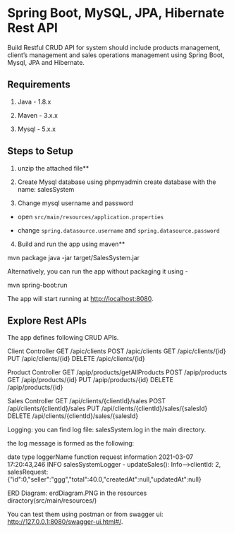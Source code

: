 # Spring Boot, MySQL, JPA, Hibernate Rest API

Build Restful CRUD API for system should include products management, client’s
management and sales operations management using Spring Boot, Mysql, JPA and Hibernate.

## Requirements

1. Java - 1.8.x

2. Maven - 3.x.x

3. Mysql - 5.x.x

## Steps to Setup

1. unzip the attached file**


2. Create Mysql database using phpmyadmin
create database with the name: salesSystem


3. Change mysql username and password

+ open `src/main/resources/application.properties`

+ change `spring.datasource.username` and `spring.datasource.password`

4. Build and run the app using maven**


mvn package
java -jar target/SalesSystem.jar


Alternatively, you can run the app without packaging it using -

mvn spring-boot:run


The app will start running at <http://localhost:8080>.

## Explore Rest APIs

The app defines following CRUD APIs.

Client Controller
GET /apic/clients
POST /apic/clients
GET /apic/clients/{id}
PUT /apic/clients/{id}
DELETE /apic/clients/{id}

Product Controller
GET /apip/products/getAllProducts
POST /apip/products
GET /apip/products/{id}
PUT /apip/products/{id}
DELETE /apip/products/{id}

Sales Controller
GET /api/clients/{clientId}/sales
POST /api/clients/{clientId}/sales
PUT /api/clients/{clientId}/sales/{salesId}
DELETE /api/clients/{clientId}/sales/{salesId}


Logging:
you can find log file: salesSystem.log in the main directory.

the log message is formed as the following:

date					type	loggerName			function	request information
2021-03-07 17:20:43,246 INFO salesSystemLogger  - updateSales(): Info-->clientId: 2, salesRequest: {"id":0,"seller":"ggg","total":40.0,"createdAt":null,"updatedAt":null}

ERD Diagram:
erdDiagram.PNG in the resources diractory(src/main/resources/)

You can test them using postman or from swagger ui: http://127.0.0.1:8080/swagger-ui.html#/.

